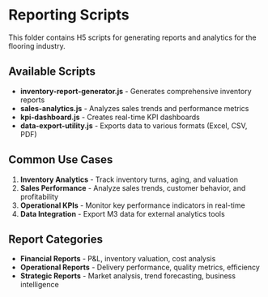 # Reporting Scripts

This folder contains H5 scripts for generating reports and analytics for the flooring industry.

## Available Scripts

- **inventory-report-generator.js** - Generates comprehensive inventory reports
- **sales-analytics.js** - Analyzes sales trends and performance metrics
- **kpi-dashboard.js** - Creates real-time KPI dashboards
- **data-export-utility.js** - Exports data to various formats (Excel, CSV, PDF)

## Common Use Cases

1. **Inventory Analytics** - Track inventory turns, aging, and valuation
2. **Sales Performance** - Analyze sales trends, customer behavior, and profitability
3. **Operational KPIs** - Monitor key performance indicators in real-time
4. **Data Integration** - Export M3 data for external analytics tools

## Report Categories

- **Financial Reports** - P&L, inventory valuation, cost analysis
- **Operational Reports** - Delivery performance, quality metrics, efficiency
- **Strategic Reports** - Market analysis, trend forecasting, business intelligence